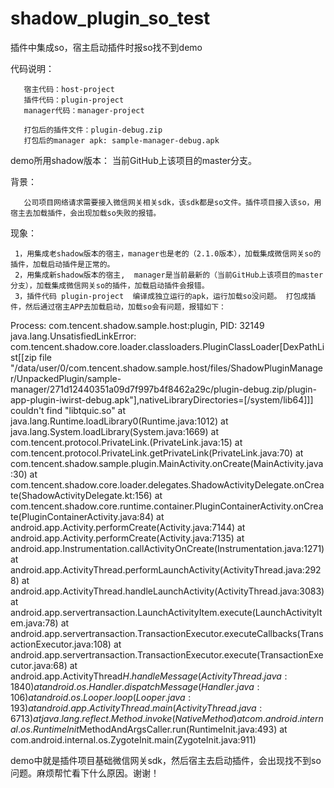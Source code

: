 # shadow_plugin_so_test
插件中集成so，宿主启动插件时报so找不到demo


代码说明：

       宿主代码：host-project      
       插件代码：plugin-project     
       manager代码：manager-project

       打包后的插件文件：plugin-debug.zip
       打包后的manager apk: sample-manager-debug.apk

demo所用shadow版本：
       当前GitHub上该项目的master分支。

背景：

       公司项目网络请求需要接入微信网关相关sdk，该sdk都是so文件。插件项目接入该so，用宿主去加载插件，会出现加载so失败的报错。

现象：

     1，用集成老shadow版本的宿主，manager也是老的（2.1.0版本），加载集成微信网关so的插件，加载启动插件是正常的。         
     2，用集成新shadow版本的宿主,  manager是当前最新的（当前GitHub上该项目的master分支），加载集成微信网关so的插件，加载启动插件会报错。
     3，插件代码 plugin-project  编译成独立运行的apk，运行加载so没问题。 打包成插件，然后通过宿主APP去加载启动，加载so会有问题，报错如下：



 Process: com.tencent.shadow.sample.host:plugin, PID: 32149
    java.lang.UnsatisfiedLinkError: com.tencent.shadow.core.loader.classloaders.PluginClassLoader[DexPathList[[zip file "/data/user/0/com.tencent.shadow.sample.host/files/ShadowPluginManager/UnpackedPlugin/sample-manager/271d12440351a09d7f997b4f8462a29c/plugin-debug.zip/plugin-app-plugin-iwirst-debug.apk"],nativeLibraryDirectories=[/system/lib64]]] couldn't find "libtquic.so"
        at java.lang.Runtime.loadLibrary0(Runtime.java:1012)
        at java.lang.System.loadLibrary(System.java:1669)
        at com.tencent.protocol.PrivateLink.<clinit>(PrivateLink.java:15)
        at com.tencent.protocol.PrivateLink.getPrivateLink(PrivateLink.java:70)
        at com.tencent.shadow.sample.plugin.MainActivity.onCreate(MainActivity.java:30)
        at com.tencent.shadow.core.loader.delegates.ShadowActivityDelegate.onCreate(ShadowActivityDelegate.kt:156)
        at com.tencent.shadow.core.runtime.container.PluginContainerActivity.onCreate(PluginContainerActivity.java:84)
        at android.app.Activity.performCreate(Activity.java:7144)
        at android.app.Activity.performCreate(Activity.java:7135)
        at android.app.Instrumentation.callActivityOnCreate(Instrumentation.java:1271)
        at android.app.ActivityThread.performLaunchActivity(ActivityThread.java:2928)
        at android.app.ActivityThread.handleLaunchActivity(ActivityThread.java:3083)
        at android.app.servertransaction.LaunchActivityItem.execute(LaunchActivityItem.java:78)
        at android.app.servertransaction.TransactionExecutor.executeCallbacks(TransactionExecutor.java:108)
        at android.app.servertransaction.TransactionExecutor.execute(TransactionExecutor.java:68)
        at android.app.ActivityThread$H.handleMessage(ActivityThread.java:1840)
        at android.os.Handler.dispatchMessage(Handler.java:106)
        at android.os.Looper.loop(Looper.java:193)
        at android.app.ActivityThread.main(ActivityThread.java:6713)
        at java.lang.reflect.Method.invoke(Native Method)
        at com.android.internal.os.RuntimeInit$MethodAndArgsCaller.run(RuntimeInit.java:493)
        at com.android.internal.os.ZygoteInit.main(ZygoteInit.java:911)


  demo中就是插件项目基础微信网关sdk，然后宿主去启动插件，会出现找不到so问题。麻烦帮忙看下什么原因。谢谢！

